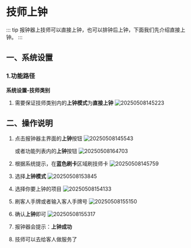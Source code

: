 # 技师上钟
::: tip
报钟器上技师可以直接上钟，也可以排钟后上钟，下面我们先介绍直接上钟。
:::
## 一、系统设置
### 1.功能路径
**系统设置-技师类别**

1. 需要保证技师类别内的**上钟模式**为**直接上钟**
   ![20250508145223](https://wiki-cdsoft.oss-cn-hangzhou.aliyuncs.com/20250508145223.png)

## 二、操作说明
1. 点击报钟器主界面的**上钟**按钮
![20250508145543](https://wiki-cdsoft.oss-cn-hangzhou.aliyuncs.com/20250508145543.png)


   或者功能列表内的**上钟**按钮
![20250508164703](https://wiki-cdsoft.oss-cn-hangzhou.aliyuncs.com/20250508164703.png)
2. 根据系统提示，在**蓝色刷卡**区域刷技师卡
   ![20250508145759](https://wiki-cdsoft.oss-cn-hangzhou.aliyuncs.com/20250508145759.png)

3. 选择**上钟模式**
   ![20250508153845](https://wiki-cdsoft.oss-cn-hangzhou.aliyuncs.com/20250508153845.png)
   
4. 选择你要上钟的项目
   ![20250508154133](https://wiki-cdsoft.oss-cn-hangzhou.aliyuncs.com/20250508154133.png)

5. 刷客人手牌或者输入客人手牌号
   ![20250508155150](https://wiki-cdsoft.oss-cn-hangzhou.aliyuncs.com/20250508155150.png)

6. 确认**上钟**即可
   ![20250508155317](https://wiki-cdsoft.oss-cn-hangzhou.aliyuncs.com/20250508155317.png)

7. 报钟器会提示：**上钟成功**
8. 技师可以去给客人做服务了

